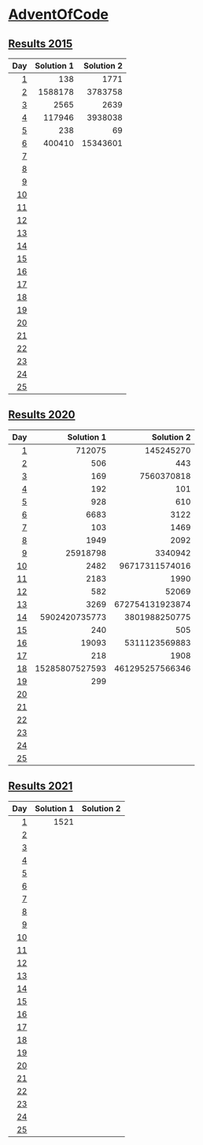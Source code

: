 # [AdventOfCode](https://adventofcode.com/)

## [Results 2015](https://adventofcode.com/2015)
|Day|Solution 1|Solution 2|
|---:|---:|---:|
|[1](https://adventofcode.com/2015/day/1)|138|1771|
|[2](https://adventofcode.com/2015/day/2)|1588178|3783758|
|[3](https://adventofcode.com/2015/day/3)|2565|2639|
|[4](https://adventofcode.com/2015/day/4)|117946|3938038|
|[5](https://adventofcode.com/2015/day/5)|238|69|
|[6](https://adventofcode.com/2015/day/6)|400410|15343601|
|[7](https://adventofcode.com/2015/day/7)|||
|[8](https://adventofcode.com/2015/day/8)|||
|[9](https://adventofcode.com/2015/day/9)|||
|[10](https://adventofcode.com/2015/day/10)|||
|[11](https://adventofcode.com/2015/day/11)|||
|[12](https://adventofcode.com/2015/day/12)|||
|[13](https://adventofcode.com/2015/day/13)|||
|[14](https://adventofcode.com/2015/day/14)|||
|[15](https://adventofcode.com/2015/day/15)|||
|[16](https://adventofcode.com/2015/day/16)|||
|[17](https://adventofcode.com/2015/day/17)|||
|[18](https://adventofcode.com/2015/day/18)|||
|[19](https://adventofcode.com/2015/day/19)|||
|[20](https://adventofcode.com/2015/day/20)|||
|[21](https://adventofcode.com/2015/day/21)|||
|[22](https://adventofcode.com/2015/day/22)|||
|[23](https://adventofcode.com/2015/day/23)|||
|[24](https://adventofcode.com/2015/day/24)|||
|[25](https://adventofcode.com/2015/day/25)|||

## [Results 2020](https://adventofcode.com/2020)
|Day|Solution 1|Solution 2|
|---:|---:|---:|
|[1](https://adventofcode.com/2020/day/1)|712075|145245270|
|[2](https://adventofcode.com/2020/day/2)|506|443|
|[3](https://adventofcode.com/2020/day/3)|169|7560370818|
|[4](https://adventofcode.com/2020/day/4)|192|101|
|[5](https://adventofcode.com/2020/day/5)|928|610|
|[6](https://adventofcode.com/2020/day/6)|6683|3122|
|[7](https://adventofcode.com/2020/day/7)|103|1469|
|[8](https://adventofcode.com/2020/day/8)|1949|2092|
|[9](https://adventofcode.com/2020/day/9)|25918798|3340942|
|[10](https://adventofcode.com/2020/day/10)|2482|96717311574016|
|[11](https://adventofcode.com/2020/day/11)|2183|1990|
|[12](https://adventofcode.com/2020/day/12)|582|52069|
|[13](https://adventofcode.com/2020/day/13)|3269|672754131923874|
|[14](https://adventofcode.com/2020/day/14)|5902420735773|3801988250775|
|[15](https://adventofcode.com/2020/day/15)|240|505|
|[16](https://adventofcode.com/2020/day/16)|19093|5311123569883|
|[17](https://adventofcode.com/2020/day/17)|218|1908|
|[18](https://adventofcode.com/2020/day/18)|15285807527593|461295257566346|
|[19](https://adventofcode.com/2020/day/19)|299||
|[20](https://adventofcode.com/2020/day/20)|||
|[21](https://adventofcode.com/2020/day/21)|||
|[22](https://adventofcode.com/2020/day/22)|||
|[23](https://adventofcode.com/2020/day/23)|||
|[24](https://adventofcode.com/2020/day/24)|||
|[25](https://adventofcode.com/2020/day/25)|||

## [Results 2021](https://adventofcode.com/2021)
|Day|Solution 1|Solution 2|
|---:|---:|---:|
|[1](https://adventofcode.com/2021/day/1)|1521||
|[2](https://adventofcode.com/2021/day/2)|||
|[3](https://adventofcode.com/2021/day/3)|||
|[4](https://adventofcode.com/2021/day/4)|||
|[5](https://adventofcode.com/2021/day/5)|||
|[6](https://adventofcode.com/2021/day/6)|||
|[7](https://adventofcode.com/2021/day/7)|||
|[8](https://adventofcode.com/2021/day/8)|||
|[9](https://adventofcode.com/2021/day/9)|||
|[10](https://adventofcode.com/2021/day/10)|||
|[11](https://adventofcode.com/2021/day/11)|||
|[12](https://adventofcode.com/2021/day/12)|||
|[13](https://adventofcode.com/2021/day/13)|||
|[14](https://adventofcode.com/2021/day/14)|||
|[15](https://adventofcode.com/2021/day/15)|||
|[16](https://adventofcode.com/2021/day/16)|||
|[17](https://adventofcode.com/2021/day/17)|||
|[18](https://adventofcode.com/2021/day/18)|||
|[19](https://adventofcode.com/2021/day/19)|||
|[20](https://adventofcode.com/2021/day/20)|||
|[21](https://adventofcode.com/2021/day/21)|||
|[22](https://adventofcode.com/2021/day/22)|||
|[23](https://adventofcode.com/2021/day/23)|||
|[24](https://adventofcode.com/2021/day/24)|||
|[25](https://adventofcode.com/2021/day/25)|||
